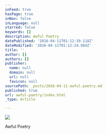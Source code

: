 ```yaml
---
inFeed: true
hasPage: true
inNav: false
inLanguage: null
starred: false
keywords: []
description: Awful Poetry
datePublished: '2016-04-11T01:12:39.118Z'
dateModified: '2016-04-11T01:12:24.984Z'
title: ''
author: []
authors: []
publisher:
  name: null
  domain: null
  url: null
  favicon: null
sourcePath: _posts/2016-04-11-awful-poetry.md
published: true
url: awful-poetry/index.html
_type: Article

---
```

![](https://the-grid-user-content.s3-us-west-2.amazonaws.com/35f8be58-762a-435c-abf7-566242507432.jpg)

Awful Poetry
